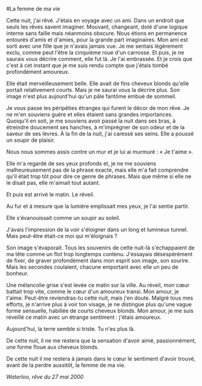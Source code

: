 #La femme de ma vie

Cette nuit, j'ai rêvé. J'étais en voyage avec un ami. Dans un endroit que seuls les rêves savent imaginer.  Mouvant, changeant, doté d'une logique interne sans faille mais néanmoins obscure. Nous étions en permanence entourés d'amis et d'amies, pour la grande part imaginaires.  Mon ami est sorti avec une fille que je n'avais jamais vue.  Je me sentais légèrement exclu, comme peut l'être la cinquième roue d'un carrosse.
Et puis, je ne saurais vous décrire comment, elle fut là.  Je l'ai embrassée.  Et je crois que c'est à cet instant que je me suis rendu compte que j'étais tombé profondément amoureux.

Elle était merveilleusement belle.  Elle avait de fins cheveux blonds qu'elle portait relativement courts.  Mais je ne saurai vous la décrire plus.  Son image n'est plus aujourd'hui qu'un pâle fantôme embué de sommeil.

Je vous passe les péripéties étranges qui furent le décor de mon rêve.  Je ne m'en souviens guère et elles étaient sans grandes importances.
Quoiqu'il en soit, je me souviens avoir passé la nuit dans ses bras, à étreindre doucement ses hanches, à m'imprégner de son odeur et de la saveur de ses lèvres. À la fin de la nuit, j'ai caressé ses seins.  Elle a poussé un soupir de plaisir. 

Nous nous sommes assis contre un mur et je lui ai murmuré : « Je t'aime ».

Elle m'a regardé de ses yeux profonds et, je ne me souviens malheureusement pas de la phrase exacte, mais elle m'a fait comprendre qu'il était trop tôt pour dire ce genre de phrases.  Mais que même si elle ne le disait pas, elle m'aimait tout autant.

Et puis est arrivé le matin. Le réveil.

Au fur et à mesure que la lumière emplissait mes yeux, je l'ai sentie partir.

Elle s'évanouissait comme un soupir au soleil.

J'avais l'impression de la voir s'éloigner dans un long et lumineux tunnel.  Mais peut-être était-ce moi qui m'éloignais ?

Son image s'évaporait. Tous les souvenirs de cette nuit-là s'échappaient de ma tête comme un flot trop longtemps contenu.
J'essayais désespérément de fixer, de graver profondément dans mon esprit son image, son sourire.  Mais les secondes coulaient, chacune emportant avec elle un peu de bonheur.

Une mélancolie grise s'est levée ce matin sur la ville. Au réveil, mon cœur battait trop vite, comme le cœur d'un amoureux transi. Mon amour, je t'aime.  Peut-être reviendras-tu cette nuit, mais j'en doute.  Malgré tous mes efforts, je n'arrive plus à voir ton visage, je ne distingue plus qu'une vague forme sensuelle, habillée de courts cheveux blonds. Mon amour, je me suis réveillé ce matin avec un étrange sentiment : j'étais amoureux.

Aujourd'hui, la terre semble si triste.  Tu n'es plus là. 

De cette nuit, il ne me restera que la sensation d'avoir aimé, passionnément, une forme floue aux cheveux blonds.

De cette nuit il me restera à jamais dans le cœur le sentiment d'avoir trouvé, avant de la perdre aussitôt, la femme de ma vie.

*Waterloo, rêve du 27 mai 2000*
